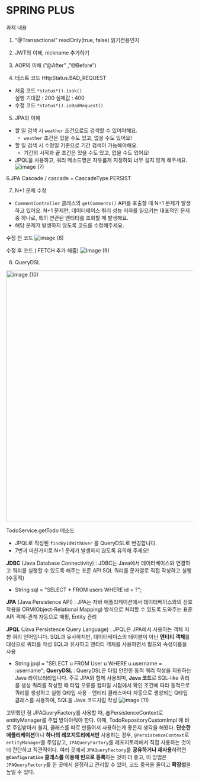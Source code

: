 # SPRING PLUS

과제 내용
1. “@Transactional” readOnly(true, false) 읽기전용인지

2. JWT의 이해, nickname 추가하기

3. AOP의 이해 (”@After” ,”@Before”)

4. 테스트 코드  HttpStatus.BAD_REQUEST
  -  처음 코드
  `*status*().isok()`   
  실행
  기대값 : 200
  실제값 : 400
  -  수정 코드
  `*status*().isBadRequest()`

5. JPA의 이해
  - 할 일 검색 시 `weather` 조건으로도 검색할 수 있어야해요.
      - `weather` 조건은 있을 수도 있고, 없을 수도 있어요!
  - 할 일 검색 시 수정일 기준으로 기간 검색이 가능해야해요.
      - 기간의 시작과 끝 조건은 있을 수도 있고, 없을 수도 있어요!
  - JPQL을 사용하고, 쿼리 메소드명은 자유롭게 지정하되 너무 길지 않게 해주세요.
  ![image (7)](https://github.com/user-attachments/assets/3d85532b-7f3d-4332-b56d-50bf4021cae1)

6.JPA Cascade / cascade = CascadeType.PERSIST

7. N+1 문제 수정
  - `CommentController` 클래스의 `getComments()` API를 호출할 때 N+1 문제가 발생하고 있어요. N+1 문제란, 데이터베이스 쿼리 성능 저하를 일으키는 대표적인 문제 중 하나로, 특히 연관된 엔티티를 조회할 때 발생해요.
  - 해당 문제가 발생하지 않도록 코드를 수정해주세요.

  수정 전 코드
![image (8)](https://github.com/user-attachments/assets/b535079b-6a2c-4d68-a68e-bb5f0346a4de)
  
  수정 후 코드 ( FETCH 추가 해줌)
![image (9)](https://github.com/user-attachments/assets/11f71bfc-61e8-4aa0-88ed-59dc59926b49)

8. QueryDSL
<img width="677" alt="image (10)" src="https://github.com/user-attachments/assets/f9ce0bd5-6f67-4256-9885-fbcc894ad429" />

TodoService.getTodo 메소드
- JPQL로 작성된 `findByIdWithUser` 를 QueryDSL로 변경합니다.
- 7번과 마찬가지로 N+1 문제가 발생하지 않도록 유의해 주세요!

**JDBC** (Java Database Connectivity) : 
JDBC는 Java에서 데이터베이스와 연결하고 쿼리를 실행할 수 있도록 해주는 표준 API
SQL 쿼리를 문자열로 직접 작성하고 실행(수동적)
- String sql = "SELECT * FROM users WHERE id = ?";

**JPA** (Java Persistence API) : 
JPA는 자바 애플리케이션에서 데이터베이스와의 상호작용을 ORM(Object-Relational Mapping) 방식으로 처리할 수 있도록 도와주는 표준 API
객체-관계  자동으로 매핑, Entity 관리

**JPQL** (Java Persistence Query Language) : 
JPQL은 JPA에서 사용하는 객체 지향 쿼리 언어입니다. SQL과 유사하지만, 데이터베이스의 테이블이 아닌 **엔티티 객체**를 대상으로 쿼리를 작성
SQL과 유사하고 앤티티 객체를 사용하면서 필드와 속성이름을 사용
- String jpql = "SELECT u FROM User u WHERE u.username = :username";
**QueryDSL** :
QueryDSL은 타입 안전한 동적 쿼리 작성을 지원하는 Java 라이브러리입니다. 주로 JPA와 함께 사용되며, **Java 코드**로 SQL-like 쿼리를 생성
쿼리를 작성할 때 타입 오류를 컴파일 시점에서 확인
조건에 따라 동적으로 쿼리를 생성하고 실행
Q타입 사용 - 엔티티 클래스마다 자동으로 생성되는 Q타입 클래스를 사용하여, SQL을 Java 코드처럼 작성
![image (11)](https://github.com/user-attachments/assets/1de02764-9e3c-40c9-99d3-07dcab284132)

고민했던 점
JPAQueryFactory를 사용할 때, @PersistenceContext로 entityManager를 주입 받아야줘야 한다.
이때, TodoRepositoryCustomImpl 에 바로 주입받아서 쓸지, 클래스를 따로 만들어서 사용하는게 좋은지 생각을 해봤다.
**단순한 애플리케이션**이나 **하나의 레포지토리에서만** 사용하는 경우, `@PersistenceContext`로 `entityManager`를 주입받고, `JPAQueryFactory`를 레포지토리에서 직접 사용하는 것이 더 간단하고 직관적이다. 여러 곳에서 `JPAQueryFactory`를 **공유하거나 재사용**하려면 **`@Configuration` 클래스를 이용해 빈으로 등록**하는 것이 더 좋고, 이 방법은 `JPAQueryFactory`를 한 곳에서 설정하고 관리할 수 있어, 코드 중복을 줄이고 **확장성**을 높일 수 있다.


